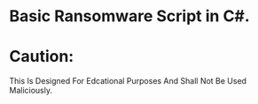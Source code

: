 # Basic Ransomware Script in C#.
# Caution: 
This Is Designed For Edcational Purposes And Shall Not Be Used Maliciously. 
